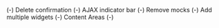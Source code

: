 (-) Delete confirmation
(-) AJAX indicator bar
(-) Remove mocks
(-) Add multiple widgets
(-) Content Areas
(-) 